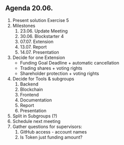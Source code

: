 ## Agenda 20.06.

1. Present solution Exercise 5
1. Milestones
    1. 23.06. Update Meeting
    1. 30.06. Blockstarter 4 
    1. 07.07. Extension
    1. 13.07. Report
    1. 14.07. Presentation
1. Decide for one Extension
    * Funding Goal Deadline + automatic cancellation
    * Trading shares + voting rights
    * Shareholder protection + voting rights
1. Decide for Tools & subgroups
    1. Backend
    1. Blockchain
    1. Frontend
    1. Documentation
    1. Report
    1. Presentation
1. Split in Subgroups (?)
1. Schedule next meeting
1. Gather questions for supervisors:
    1. GitHub access - account names
    1. Is Token just funding amount?
